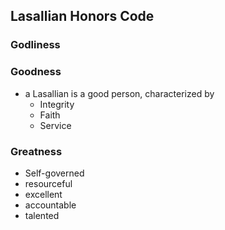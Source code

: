 ## Lasallian Honors Code
### Godliness
### Goodness
- a Lasallian is a good person, characterized by
	- Integrity
	- Faith
	- Service
### Greatness
- Self-governed
- resourceful
- excellent
- accountable
- talented

